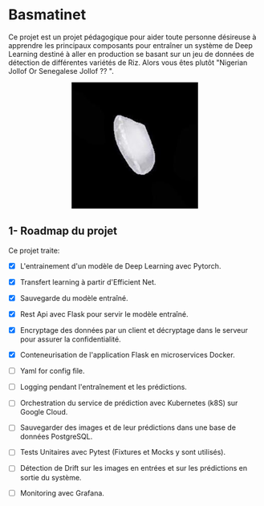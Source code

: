 # Basmatinet

Ce projet est un projet pédagogique pour aider toute personne désireuse à apprendre les principaux composants pour entraîner un système de Deep Learning destiné à aller en production se basant sur un jeu de données de détection de différentes variétés de Riz. Alors vous êtes plutôt "Nigerian Jollof Or Senegalese Jollof ?? ". 

<p align="center">
  <img src="./app/arborio.jpg" height="25%" width="50%">
</p>



## 1- Roadmap du projet

Ce projet traite:

- [x] L'entrainement d'un modèle de Deep Learning avec Pytorch.
- [x] Transfert learning à partir d'Efficient Net.
- [x] Sauvegarde du modèle entraîné.
- [x] Rest Api avec Flask pour servir le modèle entraîné.
- [x] Encryptage des données par un client et décryptage dans le serveur pour assurer la confidentialité.
- [x] Conteneurisation de l'application Flask en microservices Docker.
- [ ] Yaml for config file.
- [ ] Logging pendant l'entraînement et les prédictions.
- [ ] Orchestration du service de prédiction avec Kubernetes (k8S) sur Google Cloud.
- [ ] Sauvegarder des images et de leur prédictions dans une base de données PostgreSQL.
- [ ] Tests Unitaires avec Pytest (Fixtures et Mocks y sont utilisés).
- [ ] Détection de Drift sur les images en entrées et sur les prédictions en sortie du système. 
- [ ] Monitoring avec Grafana.


